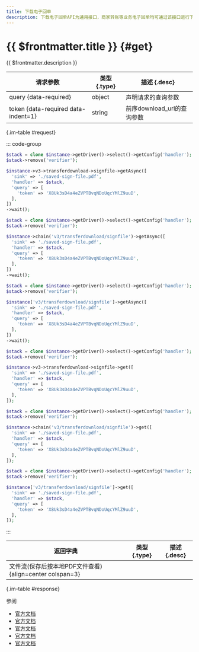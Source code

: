 ```yaml
---
title: 下载电子回单
description: 下载电子回单API为通用接口，商家转账等业务电子回单均可通过该接口进行下载。
---
```


# {{ $frontmatter.title }} {#get}

{{ $frontmatter.description }}

| 请求参数 | 类型 {.type} | 描述 {.desc}
| --- | --- | ---
| query {data-required} | object | 声明请求的查询参数
| token {data-required data-indent=1} | string | 前序download_url的查询参数

{.im-table #request}

::: code-group

```php [异步纯链式]
$stack = clone $instance->getDriver()->select()->getConfig('handler');
$stack->remove('verifier');

$instance->v3->transferdownload->signfile->getAsync([
  'sink' => './saved-sign-file.pdf',
  'handler' => $stack,
  'query' => [
    'token' => 'X8Uk3sD4a4eZVPTBvqNDoUqcYMlZ9uuD',
  ],
])
->wait();
```

```php [异步声明式]
$stack = clone $instance->getDriver()->select()->getConfig('handler');
$stack->remove('verifier');

$instance->chain('v3/transferdownload/signfile')->getAsync([
  'sink' => './saved-sign-file.pdf',
  'handler' => $stack,
  'query' => [
    'token' => 'X8Uk3sD4a4eZVPTBvqNDoUqcYMlZ9uuD',
  ],
])
->wait();
```

```php [异步属性式]
$stack = clone $instance->getDriver()->select()->getConfig('handler');
$stack->remove('verifier');

$instance['v3/transferdownload/signfile']->getAsync([
  'sink' => './saved-sign-file.pdf',
  'handler' => $stack,
  'query' => [
    'token' => 'X8Uk3sD4a4eZVPTBvqNDoUqcYMlZ9uuD',
  ],
])
->wait();
```

```php [同步纯链式]
$stack = clone $instance->getDriver()->select()->getConfig('handler');
$stack->remove('verifier');

$instance->v3->transferdownload->signfile->get([
  'sink' => './saved-sign-file.pdf',
  'handler' => $stack,
  'query' => [
    'token' => 'X8Uk3sD4a4eZVPTBvqNDoUqcYMlZ9uuD',
  ],
]);
```

```php [同步声明式]
$stack = clone $instance->getDriver()->select()->getConfig('handler');
$stack->remove('verifier');

$instance->chain('v3/transferdownload/signfile')->get([
  'sink' => './saved-sign-file.pdf',
  'handler' => $stack,
  'query' => [
    'token' => 'X8Uk3sD4a4eZVPTBvqNDoUqcYMlZ9uuD',
  ],
]);
```

```php [同步属性式]
$stack = clone $instance->getDriver()->select()->getConfig('handler');
$stack->remove('verifier');

$instance['v3/transferdownload/signfile']->get([
  'sink' => './saved-sign-file.pdf',
  'handler' => $stack,
  'query' => [
    'token' => 'X8Uk3sD4a4eZVPTBvqNDoUqcYMlZ9uuD',
  ],
]);
```

:::

| 返回字典 | 类型 {.type} | 描述 {.desc}
| --- | --- | ---
| 文件流(保存后按本地PDF文件查看) {align=center colspan=3}

{.im-table #response}

参阅
- [官方文档](https://pay.weixin.qq.com/wiki/doc/apiv3_partner/Offline/apis/chapter4_1_15.shtml)
- [官方文档](https://pay.weixin.qq.com/doc/v3/merchant/4012269010)
- [官方文档](https://pay.weixin.qq.com/doc/v3/partner/4012158314)
- [官方文档](https://pay.weixin.qq.com/doc/v3/partner/4012163403)
- [官方文档](https://pay.weixin.qq.com/doc/v3/partner/4012163705)
